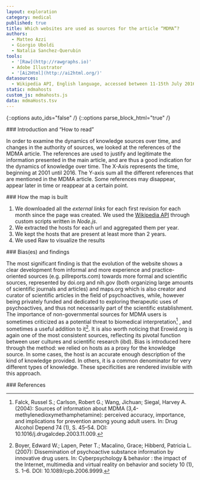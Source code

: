 ```yaml
---
layout: exploration
category: medical
published: true
title: Which websites are used as sources for the article “MDMA”? 
authors:
  - Matteo Azzi
  - Giorgio Uboldi
  - Natalia Sanchez-Querubin
tools:
  - '[Raw](http://rawgraphs.io)'
  - Adobe Illustrator
  - '[Ai2Html](http://ai2html.org/)'
datasources:
  - Wikipedia API, English language, accessed between 11-15th July 2016
static: mdmahosts
custom_js: mdmahosts.js
data: mdmaHosts.tsv
---
```

{::options auto_ids="false" /}
{::options parse_block_html="true" /}
<div class="intro">
### Introduction and “How to read”

In order to examine the dynamics of knowledge sources over time, and changes in the authority of sources, we looked at the references of the MDMA article. The references are used to justify and legitimate the information presented in the main article, and are thus a good indication for the dynamics of knowledge over time.
The X-Axis represents the time, beginning at 2001 until 2016. The Y-axis sum all the different references that are mentioned in the MDMA article. Some references may disappear, appear later in time or reappear at a certain point.

</div>

<div class="protocol">
### How the map is built

1. We downloaded all the _external links_ for each first revision for each month since the page was created. We used the [Wikipedia API](https://en.wikipedia.org/w/api.php?action=help&modules=parse) through custom scripts written in _Node.js_.
2. We extracted the hosts for each url and aggregated them per year.
3. We kept the hosts that are present at least more than 2 years.
4. We used Raw to visualize the results

</div>

<div class="findings">
### Bias(es) and findings

The most significant finding is that the evolution of the website shows a clear development from informal and more experience and practice-oriented sources (e.g. pillreports.com) towards more formal and scientific sources, represented by doi.org and nih.gov (both organizing large amounts of scientific journals and articles) and maps.org which is also creator and curator of scientific articles in the field of psychoactives, while, however being privately funded and dedicated to exploring therapeutic uses of psychoactives, and thus not necessarily part of the scientific establishment. The importance of non-governmental sources for MDMA users is sometimes criticized as a potential threat to biomedical interpretation[^1] , and sometimes a useful addition to it[^2].  It is also worth noticing that Erowid.org is again one of the most consistent sources, reflecting its pivotal function between user cultures and scientific research (ibd).
Bias is introduced here through the method: we relied on hosts as a proxy for the knowledge source. In some cases, the host is an accurate enough description of the kind of knowledge provided. In others, it is a common denominator for very different types of knowledge. These specificities are rendered invisible with this approach.


</div>

<div class="references">
### References

[^1]: Falck, Russel S.; Carlson, Robert G.; Wang, Jichuan; Siegal, Harvey A. (2004): Sources of information about MDMA (3,4-methylenedioxymethamphetamine): perceived accuracy, importance, and implications for prevention among young adult users. In: Drug Alcohol Depend 74 (1), S. 45–54. DOI: 10.1016/j.drugalcdep.2003.11.009.

[^2]: Boyer, Edward W.; Lapen, Peter T.; Macalino, Grace; Hibberd, Patricia L. (2007): Dissemination of psychoactive substance information by innovative drug users. In: Cyberpsychology & behavior : the impact of the Internet, multimedia and virtual reality on behavior and society 10 (1), S. 1–6. DOI: 10.1089/cpb.2006.9999.

</div>
